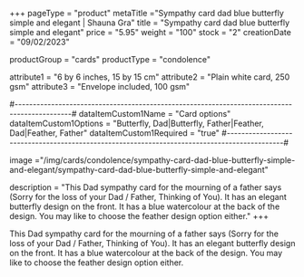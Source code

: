 +++
pageType = "product"
metaTitle ="Sympathy card dad blue butterfly simple and elegant | Shauna Gra"
title = "Sympathy card dad blue butterfly simple and elegant"
price = "5.95"
weight = "100"
stock = "2"
creationDate = "09/02/2023"

productGroup = "cards"
productType = "condolence"
 
 
attribute1 = "6 by 6 inches, 15 by 15 cm" 
attribute2 = "Plain white card, 250 gsm" 
attribute3 = "Envelope included, 100 gsm"
 
#---------------------------------------------------------------------------------------------#
dataItemCustom1Name = "Card options"
dataItemCustom1Options = "Butterfly, Dad|Butterfly, Father|Feather, Dad|Feather, Father"
dataItemCustom1Required = "true"
#---------------------------------------------------------------------------------------------#
 
image ="/img/cards/condolence/sympathy-card-dad-blue-butterfly-simple-and-elegant/sympathy-card-dad-blue-butterfly-simple-and-elegant"
 
description = "This Dad sympathy card for the mourning of a father says (Sorry for the loss of your Dad / Father, Thinking of You).  It has an elegant butterfly design on the front.  It has a blue watercolour at the back of the design.  You may like to choose the feather design option either."
+++

This Dad sympathy card for the mourning of a father says (Sorry for the loss of your Dad / Father, Thinking of You). It has an elegant butterfly design on the front. It has a blue watercolour at the back of the design. You may like to choose the feather design option either.
